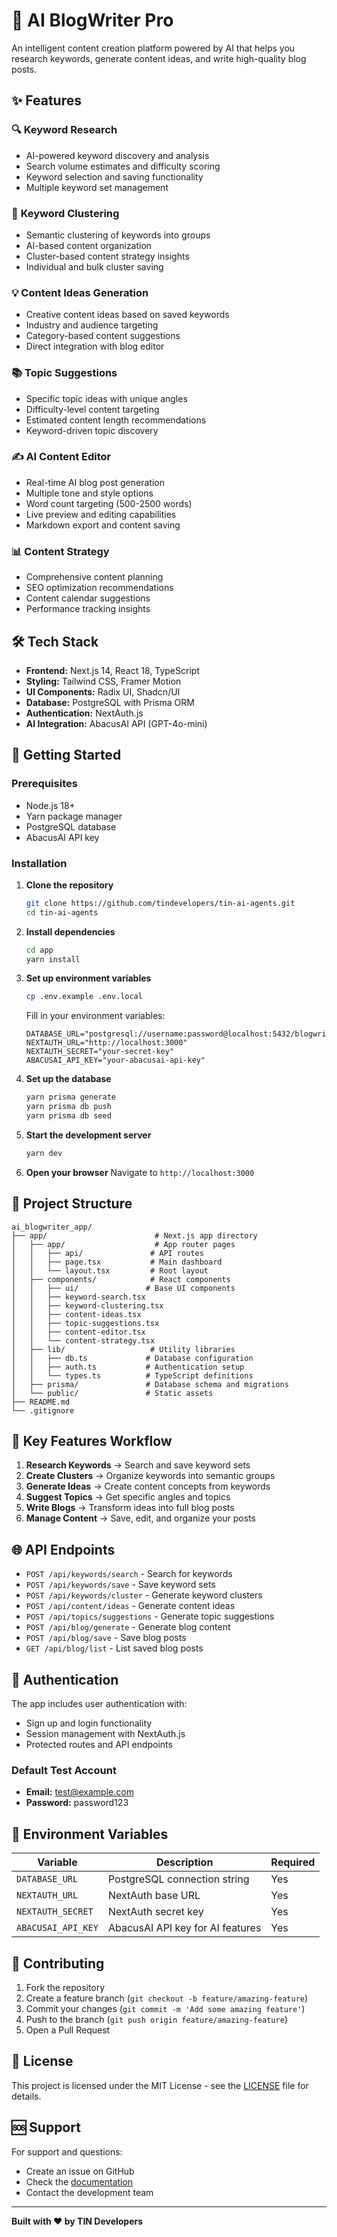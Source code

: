 
# 🚀 AI BlogWriter Pro

An intelligent content creation platform powered by AI that helps you research keywords, generate content ideas, and write high-quality blog posts.

## ✨ Features

### 🔍 **Keyword Research**
- AI-powered keyword discovery and analysis
- Search volume estimates and difficulty scoring
- Keyword selection and saving functionality
- Multiple keyword set management

### 🎯 **Keyword Clustering** 
- Semantic clustering of keywords into groups
- AI-based content organization
- Cluster-based content strategy insights
- Individual and bulk cluster saving

### 💡 **Content Ideas Generation**
- Creative content ideas based on saved keywords
- Industry and audience targeting
- Category-based content suggestions
- Direct integration with blog editor

### 📚 **Topic Suggestions**
- Specific topic ideas with unique angles
- Difficulty-level content targeting
- Estimated content length recommendations
- Keyword-driven topic discovery

### ✍️ **AI Content Editor**
- Real-time AI blog post generation
- Multiple tone and style options
- Word count targeting (500-2500 words)
- Live preview and editing capabilities
- Markdown export and content saving

### 📊 **Content Strategy**
- Comprehensive content planning
- SEO optimization recommendations
- Content calendar suggestions
- Performance tracking insights

## 🛠 Tech Stack

- **Frontend:** Next.js 14, React 18, TypeScript
- **Styling:** Tailwind CSS, Framer Motion
- **UI Components:** Radix UI, Shadcn/UI
- **Database:** PostgreSQL with Prisma ORM
- **Authentication:** NextAuth.js
- **AI Integration:** AbacusAI API (GPT-4o-mini)

## 🚀 Getting Started

### Prerequisites
- Node.js 18+ 
- Yarn package manager
- PostgreSQL database
- AbacusAI API key

### Installation

1. **Clone the repository**
   ```bash
   git clone https://github.com/tindevelopers/tin-ai-agents.git
   cd tin-ai-agents
   ```

2. **Install dependencies**
   ```bash
   cd app
   yarn install
   ```

3. **Set up environment variables**
   ```bash
   cp .env.example .env.local
   ```
   
   Fill in your environment variables:
   ```env
   DATABASE_URL="postgresql://username:password@localhost:5432/blogwriter"
   NEXTAUTH_URL="http://localhost:3000"
   NEXTAUTH_SECRET="your-secret-key"
   ABACUSAI_API_KEY="your-abacusai-api-key"
   ```

4. **Set up the database**
   ```bash
   yarn prisma generate
   yarn prisma db push
   yarn prisma db seed
   ```

5. **Start the development server**
   ```bash
   yarn dev
   ```

6. **Open your browser**
   Navigate to `http://localhost:3000`

## 📁 Project Structure

```
ai_blogwriter_app/
├── app/                        # Next.js app directory
│   ├── app/                    # App router pages
│   │   ├── api/               # API routes
│   │   ├── page.tsx           # Main dashboard
│   │   └── layout.tsx         # Root layout
│   ├── components/            # React components
│   │   ├── ui/               # Base UI components
│   │   ├── keyword-search.tsx
│   │   ├── keyword-clustering.tsx
│   │   ├── content-ideas.tsx
│   │   ├── topic-suggestions.tsx
│   │   ├── content-editor.tsx
│   │   └── content-strategy.tsx
│   ├── lib/                   # Utility libraries
│   │   ├── db.ts             # Database configuration
│   │   ├── auth.ts           # Authentication setup
│   │   └── types.ts          # TypeScript definitions
│   ├── prisma/               # Database schema and migrations
│   └── public/               # Static assets
├── README.md
└── .gitignore
```

## 🔑 Key Features Workflow

1. **Research Keywords** → Search and save keyword sets
2. **Create Clusters** → Organize keywords into semantic groups  
3. **Generate Ideas** → Create content concepts from keywords
4. **Suggest Topics** → Get specific angles and topics
5. **Write Blogs** → Transform ideas into full blog posts
6. **Manage Content** → Save, edit, and organize your posts

## 🌐 API Endpoints

- `POST /api/keywords/search` - Search for keywords
- `POST /api/keywords/save` - Save keyword sets
- `POST /api/keywords/cluster` - Generate keyword clusters
- `POST /api/content/ideas` - Generate content ideas
- `POST /api/topics/suggestions` - Generate topic suggestions
- `POST /api/blog/generate` - Generate blog content
- `POST /api/blog/save` - Save blog posts
- `GET /api/blog/list` - List saved blog posts

## 🔐 Authentication

The app includes user authentication with:
- Sign up and login functionality
- Session management with NextAuth.js
- Protected routes and API endpoints

### Default Test Account
- **Email:** test@example.com
- **Password:** password123

## 📝 Environment Variables

| Variable | Description | Required |
|----------|-------------|----------|
| `DATABASE_URL` | PostgreSQL connection string | Yes |
| `NEXTAUTH_URL` | NextAuth base URL | Yes |
| `NEXTAUTH_SECRET` | NextAuth secret key | Yes |
| `ABACUSAI_API_KEY` | AbacusAI API key for AI features | Yes |

## 🤝 Contributing

1. Fork the repository
2. Create a feature branch (`git checkout -b feature/amazing-feature`)
3. Commit your changes (`git commit -m 'Add some amazing feature'`)
4. Push to the branch (`git push origin feature/amazing-feature`)
5. Open a Pull Request

## 📄 License

This project is licensed under the MIT License - see the [LICENSE](LICENSE) file for details.

## 🆘 Support

For support and questions:
- Create an issue on GitHub
- Check the [documentation](https://github.com/tindevelopers/tin-ai-agents/wiki)
- Contact the development team

---

**Built with ❤️ by TIN Developers**
